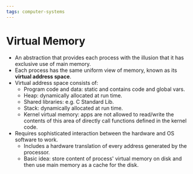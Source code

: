 ```yaml
---
tags: computer-systems
---
```


# Virtual Memory

- An abstraction that provides each process with the illusion that it has exclusive use of main memory.
- Each process has the same uniform view of memory, known as its **virtual address space**.
- Virtual address space consists of:
	- Program code and data: static and contains code and global vars.
	- Heap: dynamically allocated at run time.
	- Shared libraries: e.g. C Standard Lib.
	- Stack: dynamically allocated at run time.
	- Kernel virtual memory: apps are not allowed to read/write the contents of this area of directly call functions defined in the kernel code.
- Requires sophisticated interaction between the hardware and OS software to work.
	- Includes a hardware translation of every address generated by the processor.
	- Basic idea: store content of process' virtual memory on disk and then use main memory as a cache for the disk.